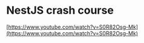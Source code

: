 # NestJS crash course
[https://www.youtube.com/watch?v=S0R82Osg-Mk](https://www.youtube.com/watch?v=S0R82Osg-Mk)